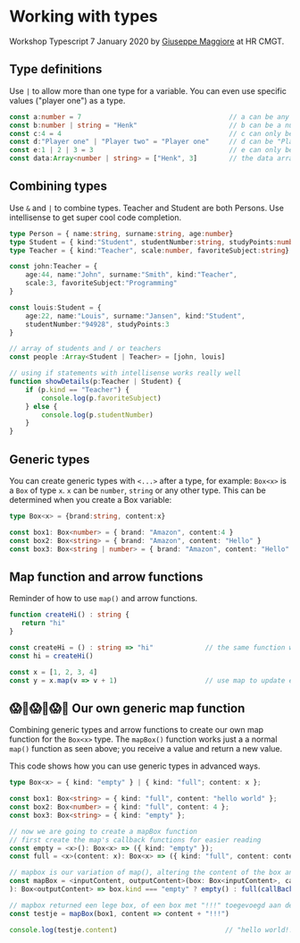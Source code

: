 # Working with types

Workshop Typescript 7 January 2020 by [Giuseppe Maggiore](https://www.hoppinger.com/team/giuseppe-maggiore/) at HR CMGT.

## Type definitions 

Use `|` to allow more than one type for a variable. You can even use specific values ("player one") as a type.

```typescript
const a:number = 7                                     // a can be any number
const b:number | string = "Henk"                       // b can be a number or a string
const c:4 = 4                                          // c can only be 4
const d:"Player one" | "Player two" = "Player one"     // d can be "Player one" or "Player two"
const e:1 | 2 | 3 = 3                                  // e can only be 1, 2 or 3
const data:Array<number | string> = ["Henk", 3]        // the data array can contain strings and numbers
```

## Combining types 

Use `&` and `|` to combine types. Teacher and Student are both Persons. Use intellisense to get super cool code completion.

```typescript
type Person = { name:string, surname:string, age:number}
type Student = { kind:"Student", studentNumber:string, studyPoints:number} & Person
type Teacher = { kind:"Teacher", scale:number, favoriteSubject:string} & Person

const john:Teacher = {
    age:44, name:"John", surname:"Smith", kind:"Teacher",
    scale:3, favoriteSubject:"Programming"
}

const louis:Student = {
    age:22, name:"Louis", surname:"Jansen", kind:"Student",
    studentNumber:"94928", studyPoints:3
}

// array of students and / or teachers
const people :Array<Student | Teacher> = [john, louis]

// using if statements with intellisense works really well
function showDetails(p:Teacher | Student) {
    if (p.kind == "Teacher") {
        console.log(p.favoriteSubject)
    } else {
        console.log(p.studentNumber)
    }
}
```

## Generic types

You can create generic types with `<...>` after a type, for example: `Box<x>` is a `Box` of type `x`. `x` can be `number`, `string` or any other type. This can be determined when you create a Box variable:

```typescript
type Box<x> = {brand:string, content:x}

const box1: Box<number> = { brand: "Amazon", content:4 }
const box2: Box<string> = { brand: "Amazon", content: "Hello" }
const box3: Box<string | number> = { brand: "Amazon", content: "Hello" }
```

## Map function and arrow functions

Reminder of how to use `map()` and arrow functions.

```typescript
function createHi() : string {
   return "hi"
}

const createHi = () : string => "hi"             // the same function written in a single line
const hi = createHi()

const x = [1, 2, 3, 4]
const y = x.map(v => v + 1)                      // use map to update each value. y now contains [2, 3, 4, 5]
```

## 😱🤯😱🤯😱🤯 Our own generic map function

Combining generic types and arrow functions to create our own map function for the `Box<x>` type. The `mapBox()` function works just a a normal `map()` function as seen above; you receive a value and return a new value.

This code shows how you can use generic types in advanced ways.
```typescript
type Box<x> = { kind: "empty" } | { kind: "full"; content: x };

const box1: Box<string> = { kind: "full", content: "hello world" };
const box2: Box<number> = { kind: "full", content: 4 };
const box3: Box<string> = { kind: "empty" };

// now we are going to create a mapBox function
// first create the map's callback functions for easier reading
const empty = <x>(): Box<x> => ({ kind: "empty" });
const full = <x>(content: x): Box<x> => ({ kind: "full", content: content });

// mapbox is our variation of map(), altering the content of the box and returning a new box.
const mapBox = <inputContent, outputContent>(box: Box<inputContent>, callBackFn: (content: inputContent) => outputContent
): Box<outputContent> => box.kind === "empty" ? empty() : full(callBackFn(box.content))

// mapbox returned een lege box, of een box met "!!!" toegevoegd aan de content
const testje = mapBox(box1, content => content + "!!!")

console.log(testje.content)                           // "hello world!!!"             
```
